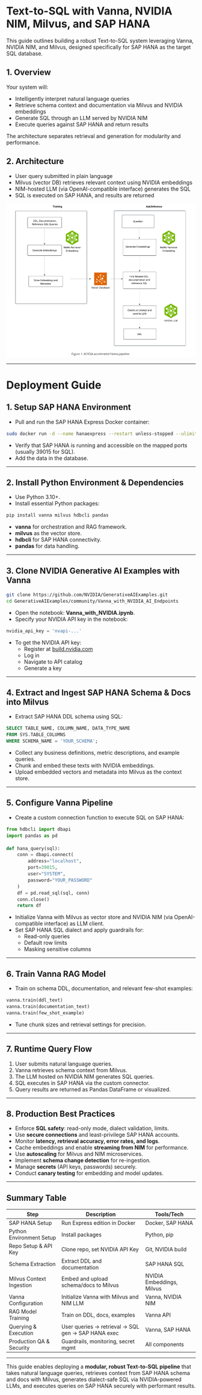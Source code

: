# Text-to-SQL with Vanna, NVIDIA NIM, Milvus, and SAP HANA

This guide outlines building a robust Text-to-SQL system leveraging Vanna, NVIDIA NIM, and Milvus, designed specifically for SAP HANA as the target SQL database.

## 1. Overview
Your system will:
- Intelligently interpret natural language queries  
- Retrieve schema context and documentation via Milvus and NVIDIA embeddings  
- Generate SQL through an LLM served by NVIDIA NIM  
- Execute queries against SAP HANA and return results  

The architecture separates retrieval and generation for modularity and performance.

## 2. Architecture
- User query submitted in plain language  
- Milvus (vector DB) retrieves relevant context using NVIDIA embeddings  
- NIM-hosted LLM (via OpenAI-compatible interface) generates the SQL  
- SQL is executed on SAP HANA, and results are returned

![Text-to-SQL Architecture](text-to-sql-arch-diagram.png)

---

# Deployment Guide

## 1. Setup SAP HANA Environment

- Pull and run the SAP HANA Express Docker container:

```bash
sudo docker run -d --name hanaexpress --restart unless-stopped --ulimit nofile=1048576:1048576 --sysctl kernel.shmmax=1073741824 --sysctl kernel.shmall=8388608 -p 39013:39013 -p 39015:39015 -p 39017:39017 -v /data/hana:/hana/mount --security-opt seccomp=unconfined saplabs/hanaexpress:latest --passwords-url file:///hana/mount/password.json
```

- Verify that SAP HANA is running and accessible on the mapped ports (usually 39015 for SQL).
- Add the data in the database.

---

## 2. Install Python Environment & Dependencies

- Use Python 3.10+.  
- Install essential Python packages:

```bash
pip install vanna milvus hdbcli pandas
```

- **vanna** for orchestration and RAG framework.  
- **milvus** as the vector store.  
- **hdbcli** for SAP HANA connectivity.  
- **pandas** for data handling.  

---

## 3. Clone NVIDIA Generative AI Examples with Vanna

```bash
git clone https://github.com/NVIDIA/GenerativeAIExamples.git
cd GenerativeAIExamples/community/Vanna_with_NVIDIA_AI_Endpoints
```

- Open the notebook: **Vanna_with_NVIDIA.ipynb**.  
- Specify your NVIDIA API key in the notebook:

```python
nvidia_api_key = 'nvapi-...'
```

- To get the NVIDIA API key:
  - Register at [build.nvidia.com](https://build.nvidia.com/)  
  - Log in  
  - Navigate to API catalog  
  - Generate a key  

---

## 4. Extract and Ingest SAP HANA Schema & Docs into Milvus

- Extract SAP HANA DDL schema using SQL:

```sql
SELECT TABLE_NAME, COLUMN_NAME, DATA_TYPE_NAME
FROM SYS.TABLE_COLUMNS
WHERE SCHEMA_NAME = 'YOUR_SCHEMA';
```

- Collect any business definitions, metric descriptions, and example queries.  
- Chunk and embed these texts with NVIDIA embeddings.  
- Upload embedded vectors and metadata into Milvus as the context store.  

---

## 5. Configure Vanna Pipeline

- Create a custom connection function to execute SQL on SAP HANA:

```python
from hdbcli import dbapi
import pandas as pd

def hana_query(sql):
    conn = dbapi.connect(
        address="localhost",
        port=39015,
        user="SYSTEM",
        password="YOUR_PASSWORD"
    )
    df = pd.read_sql(sql, conn)
    conn.close()
    return df
```

- Initialize Vanna with Milvus as vector store and NVIDIA NIM (via OpenAI-compatible interface) as LLM client.  
- Set SAP HANA SQL dialect and apply guardrails for:  
  - Read-only queries  
  - Default row limits  
  - Masking sensitive columns  

---

## 6. Train Vanna RAG Model

- Train on schema DDL, documentation, and relevant few-shot examples:

```python
vanna.train(ddl_text)
vanna.train(documentation_text)
vanna.train(few_shot_example)
```

- Tune chunk sizes and retrieval settings for precision.  

---

## 7. Runtime Query Flow

1. User submits natural language queries.  
2. Vanna retrieves schema context from Milvus.  
3. The LLM hosted on NVIDIA NIM generates SQL queries.  
4. SQL executes in SAP HANA via the custom connector.  
5. Query results are returned as Pandas DataFrame or visualized.  

---

## 8. Production Best Practices

- Enforce **SQL safety**: read-only mode, dialect validation, limits.  
- Use **secure connections** and least-privilege SAP HANA accounts.  
- Monitor **latency, retrieval accuracy, error rates, and logs**.  
- Cache embeddings and enable **streaming from NIM** for performance.  
- Use **autoscaling** for Milvus and NIM microservices.  
- Implement **schema change detection** for re-ingestion.  
- Manage **secrets** (API keys, passwords) securely.  
- Conduct **canary testing** for embedding and model updates.  

---

## Summary Table

| **Step**                 | **Description**                                      | **Tools/Tech**                        |
|---------------------------|------------------------------------------------------|---------------------------------------|
| SAP HANA Setup            | Run Express edition in Docker                        | Docker, SAP HANA                      |
| Python Environment Setup  | Install packages                                     | Python, pip                           |
| Repo Setup & API Key      | Clone repo, set NVIDIA API Key                       | Git, NVIDIA build                     |
| Schema Extraction         | Extract DDL and documentation                        | SAP HANA SQL                          |
| Milvus Context Ingestion  | Embed and upload schema/docs to Milvus               | NVIDIA Embeddings, Milvus             |
| Vanna Configuration       | Initialize Vanna with Milvus and NIM LLM             | Vanna, NVIDIA NIM                     |
| RAG Model Training        | Train on DDL, docs, examples                         | Vanna API                             |
| Querying & Execution      | User queries → retrieval → SQL gen → SAP HANA exec   | Vanna, SAP HANA                       |
| Production QA & Security  | Guardrails, monitoring, secret mgmt                  | All components                        |

---

This guide enables deploying a **modular, robust Text-to-SQL pipeline** that takes natural language queries, retrieves context from SAP HANA schema and docs with Milvus, generates dialect-safe SQL via NVIDIA-powered LLMs, and executes queries on SAP HANA securely with performant results.
